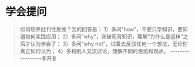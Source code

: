 # 学会提问

> 如何培养批判性思维？我的回答是：
> 1）多问"how"，不要只学知识，要知道如何实践应用；
> 2）多问"why"，突破死背知识，理解“为什么是这样”之后才认为学会了；
> 3）多问"why not"，试着去反驳任何一个想法，无论你真正如何认为；
> 4）多和别人交流讨论，理解不同的思维和观点。
> -----------------李开复